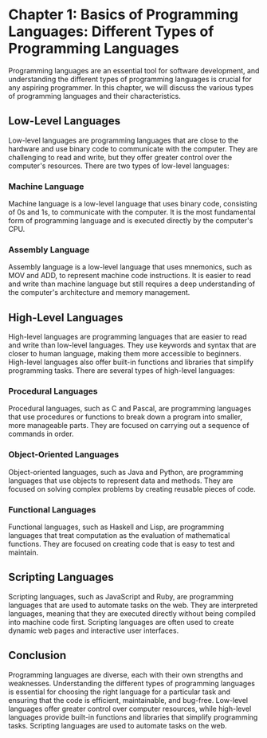 Chapter 1: Basics of Programming Languages: Different Types of Programming Languages
====================================================================================

Programming languages are an essential tool for software development, and understanding the different types of programming languages is crucial for any aspiring programmer. In this chapter, we will discuss the various types of programming languages and their characteristics.

Low-Level Languages
-------------------

Low-level languages are programming languages that are close to the hardware and use binary code to communicate with the computer. They are challenging to read and write, but they offer greater control over the computer's resources. There are two types of low-level languages:

### Machine Language

Machine language is a low-level language that uses binary code, consisting of 0s and 1s, to communicate with the computer. It is the most fundamental form of programming language and is executed directly by the computer's CPU.

### Assembly Language

Assembly language is a low-level language that uses mnemonics, such as MOV and ADD, to represent machine code instructions. It is easier to read and write than machine language but still requires a deep understanding of the computer's architecture and memory management.

High-Level Languages
--------------------

High-level languages are programming languages that are easier to read and write than low-level languages. They use keywords and syntax that are closer to human language, making them more accessible to beginners. High-level languages also offer built-in functions and libraries that simplify programming tasks. There are several types of high-level languages:

### Procedural Languages

Procedural languages, such as C and Pascal, are programming languages that use procedures or functions to break down a program into smaller, more manageable parts. They are focused on carrying out a sequence of commands in order.

### Object-Oriented Languages

Object-oriented languages, such as Java and Python, are programming languages that use objects to represent data and methods. They are focused on solving complex problems by creating reusable pieces of code.

### Functional Languages

Functional languages, such as Haskell and Lisp, are programming languages that treat computation as the evaluation of mathematical functions. They are focused on creating code that is easy to test and maintain.

Scripting Languages
-------------------

Scripting languages, such as JavaScript and Ruby, are programming languages that are used to automate tasks on the web. They are interpreted languages, meaning that they are executed directly without being compiled into machine code first. Scripting languages are often used to create dynamic web pages and interactive user interfaces.

Conclusion
----------

Programming languages are diverse, each with their own strengths and weaknesses. Understanding the different types of programming languages is essential for choosing the right language for a particular task and ensuring that the code is efficient, maintainable, and bug-free. Low-level languages offer greater control over computer resources, while high-level languages provide built-in functions and libraries that simplify programming tasks. Scripting languages are used to automate tasks on the web.
